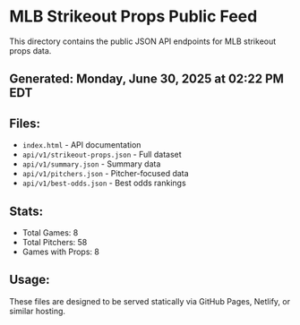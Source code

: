 # MLB Strikeout Props Public Feed

This directory contains the public JSON API endpoints for MLB strikeout props data.

## Generated: Monday, June 30, 2025 at 02:22 PM EDT

## Files:
- `index.html` - API documentation
- `api/v1/strikeout-props.json` - Full dataset
- `api/v1/summary.json` - Summary data
- `api/v1/pitchers.json` - Pitcher-focused data  
- `api/v1/best-odds.json` - Best odds rankings

## Stats:
- Total Games: 8
- Total Pitchers: 58
- Games with Props: 8

## Usage:
These files are designed to be served statically via GitHub Pages, Netlify, or similar hosting.
